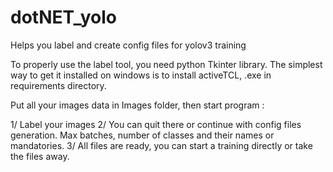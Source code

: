 # dotNET_yolo
Helps you label and create config files for yolov3 training


To properly use the label tool, you need python Tkinter library.
The simplest way to get it installed on windows is to install activeTCL, .exe in requirements directory.


Put all your images data in Images folder, then start program :

1/ Label your images
2/ You can quit there or continue with config files generation.
    Max batches, number of classes and their names or mandatories.
3/ All files are ready, you can start a training directly or take the files away.
